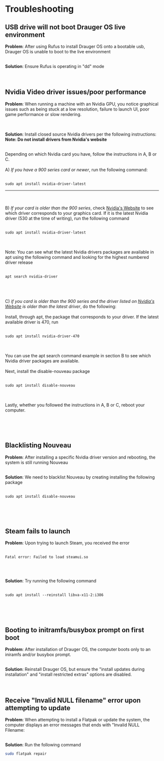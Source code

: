 # Troubleshooting

## USB drive will not boot Drauger OS live environment
**Problem**: After using Rufus to install Drauger OS onto a bootable usb, Drauger OS is unable to boot to the live environment
</br></br>

**Solution**: Ensure Rufus is operating in "dd" mode
</br></br></br>



## Nvidia Video driver issues/poor performance
**Problem**: When running a machine with an Nvidia GPU, you notice graphical issues such as being stuck at a low resolution, failure to launch UI, poor game performance or slow rendering.

</br></br>
**Solution**: Install closed source Nvidia drivers per the following instructions: </br>
**Note: Do not install drivers from Nvidia's website**
</br></br>

Depending on which Nvidia card you have, follow the instructions in A, B or C.
</br></br>
A) _If you have a 900 series card or newer_, run the following command:
</br></br>
```
sudo apt install nvidia-driver-latest
```
***
</br></br>
B) _If your card is older than the 900 series_, check [Nvidia's Website](https://www.nvidia.com/Download/index.aspx?lang=en-us) to see which driver corresponds to your graphics card.  If it is the latest Nvidia driver (530 at the time of writing), run the following command
</br></br>
```
sudo apt install nvidia-driver-latest
```
</br></br>
Note: You can see what the latest Nvidia drivers packages are available in apt using the following command and looking for the highest numbered driver release
</br></br>
```
apt search nvidia-driver
```
</br></br></br>
C) _if you card is older than the 900 series and the driver listed on [Nvidia's Website](https://www.nvidia.com/Download/index.aspx?lang=en-us) is older than the latest driver_, do the following:
</br></br>
Install, through apt, the package that corresponds to your driver.  If the latest available driver is 470, run
</br></br>
```
sudo apt install nvidia-driver-470
```
</br></br>
You can use the apt search command example in section B to see which Nvidia driver packages are available.
</br></br>
Next, install the disable-nouveau package
</br></br>
```
sudo apt install disable-nouveau
```
</br></br>
Lastly, whether you followed the instructions in A, B or C, reboot your computer.

</br></br></br>



## Blacklisting Nouveau
**Problem**: After installing a specific Nvidia driver version and rebooting, the system is still running Nouveau
</br></br>

**Solution**: We need to blacklist Nouveau by creating installing the following package
</br></br>
```
sudo apt install disable-nouveau
```
</br></br></br>



## Steam fails to launch
**Problem**: Upon trying to launch Steam, you received the error
</br></br>
```
Fatal error: Failed to load steamui.so
```
</br></br>

**Solution**: Try running the following command
</br></br>
```
sudo apt install --reinstall libva-x11-2:i386
```
</br></br></br>

## Booting to initramfs/busybox prompt on first boot
**Problem**: After installation of Drauger OS, the computer boots only to an iniramfs and/or busybox prompt.
</br></br>

**Solution**: Reinstall Drauger OS, but ensure the "install updates during installation" and "install restricted extras" options are disabled.
</br></br></br>


## Receive "Invalid NULL filename" error upon attempting to update
**Problem**: When attempting to install a Flatpak or update the system, the computer displays an error messages that ends with "Invalid NULL Filename:
</br></br>

**Solution**: Run the following command
```bash
sudo flatpak repair
```
</br></br></br>
